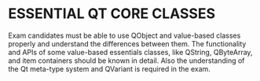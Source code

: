 # ESSENTIAL QT CORE CLASSES

Exam candidates must be able to use QObject and value-based classes properly and understand the differences between them. The functionality and APIs of some value-based essentials classes, like QString, QByteArray, and item containers should be known in detail. Also the understanding of the Qt meta-type system and QVariant is required in the exam.
